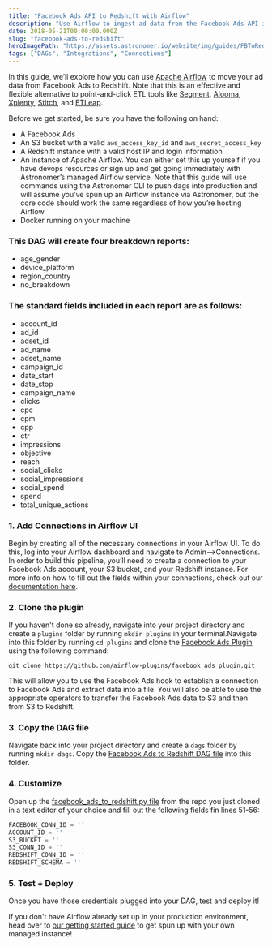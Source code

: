 ```yaml
---
title: "Facebook Ads API to Redshift with Airflow"
description: "Use Airflow to ingest ad data from the Facebook Ads API into Redshift"
date: 2018-05-21T00:00:00.000Z
slug: "facebook-ads-to-redshift"
heroImagePath: "https://assets.astronomer.io/website/img/guides/FBToRedshift_preview.png"
tags: ["DAGs", "Integrations", "Connections"]
---
```

<!-- markdownlint-disable-file -->
In this guide, we’ll explore how you can use [Apache Airflow](https://airflow.apache.org/) to move your ad data from Facebook Ads to Redshift. Note that this is an effective and flexible alternative to point-and-click ETL tools like [Segment](https://segment.com), [Alooma](https://alooma.com), [Xplenty](https://www.xplenty.com), [Stitch](https://stitchdata.com), and [ETLeap](https://etleap.com/).

Before we get started, be sure you have the following on hand:

- A Facebook Ads
- An S3 bucket with a valid `aws_access_key_id` and `aws_secret_access_key`
- A Redshift instance with a valid host IP and login information
- An instance of Apache Airflow. You can either set this up yourself if you have devops resources or sign up and get going immediately with Astronomer’s managed Airflow service. Note that this guide will use commands using the Astronomer CLI to push dags into production and will assume you’ve spun up an Airflow instance via Astronomer, but the core code should work the same regardless of how you’re hosting Airflow
- Docker running on your machine

### This DAG will create four breakdown reports:

- age_gender
- device_platform
- region_country
- no_breakdown

### The standard fields included in each report are as follows:

- account_id
- ad_id
- adset_id
- ad_name
- adset_name
- campaign_id
- date_start
- date_stop
- campaign_name
- clicks
- cpc
- cpm
- cpp
- ctr
- impressions
- objective
- reach
- social_clicks
- social_impressions
- social_spend
- spend
- total_unique_actions

### 1. Add Connections in Airflow UI

Begin by creating all of the necessary connections in your Airflow UI. To do this, log into your Airflow dashboard and navigate to Admin-->Connections. In order to build this pipeline, you’ll need to create a connection to your Facebook Ads account, your S3 bucket, and your Redshift instance. For more info on how to fill out the fields within your connections, check out our [documentation here](https://astronomer.io/guides/connections).

### 2. Clone the plugin

If you haven't done so already, navigate into your project directory and create a `plugins` folder by running  `mkdir plugins` in your terminal.Navigate into this folder by running `cd plugins` and clone the [Facebook Ads Plugin](https://github.com/airflow-plugins/facebook_ads_plugin) using the following command:

`git clone https://github.com/airflow-plugins/facebook_ads_plugin.git`

This will allow you to use the Facebook Ads hook to establish a connection to Facebook Ads and extract data into a file. You will also be able to use the appropriate operators to transfer the Facebook Ads data to S3 and then from S3 to Redshift.

### 3. Copy the DAG file

Navigate back into your project directory and create a `dags` folder by running `mkdir dags`. Copy the [Facebook Ads to Redshift DAG file](https://github.com/airflow-plugins/Example-Airflow-DAGs/blob/master/etl/facebook_ads_to_redshift.py) into this folder.

### 4. Customize

Open up the [facebook_ads_to_redshift.py file](https://github.com/airflow-plugins/Example-Airflow-DAGs/blob/master/etl/facebook_ads_to_redshift.py#L51) from the repo you just cloned in a text editor of your choice and fill out the following fields fin lines 51-56:

```python
FACEBOOK_CONN_ID = ''
ACCOUNT_ID = ''
S3_BUCKET = ''
S3_CONN_ID = ''
REDSHIFT_CONN_ID = ''
REDSHIFT_SCHEMA = ''
```

### 5. Test + Deploy

Once you have those credentials plugged into your DAG, test and deploy it!

If you don't have Airflow already set up in your production environment, head over to [our getting started guide](https://astronomer.io/docs/getting-started) to get spun up with your own managed instance!
